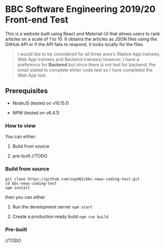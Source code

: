 # BBC Software Engineering 2019/20 Front-end Test
This is a website built using React and Material-UI that allows
users to rank articles on a scale of 1 to 10. It obtains the
articles as JSON files using the GitHub API or if the API fails to
respond, it looks locally for the files.

> I would like to be considered for all three area's (Native App trainees, Web App trainees and Backend trainees) however, I have a preference for **Backend** but since there is not test for backend, the email stated to complete either code test so I have completed the Web App test.

## Prerequisites

- NodeJS (tested on v10.15.1)

- NPM (tested on v6.4.1)

### How to view

You can either:

1.  Build from source

2.  pre-built //TODO

### Build from source

``` 
git clone https://github.com/zayd62/bbc-news-coding-test.git 
cd bbc-news-coding-test
npm install
```
then you can either

1.  Run the development server ```npm start```

2.  Create a production ready build ```npm run build```

### Pre-built

//TODO

